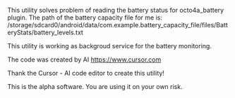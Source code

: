 This utility solves problem of reading the battery status for octo4a_battery plugin.
The path of the battery capacity file for me is:  
/storage/sdcard0/android/data/com.example.battery_capacity_file/files/BatteryStats/battery_levels.txt

This utility is working as backgroud service for the battery monitoring.

The code was created by AI https://www.cursor.com

Thank the Cursor - AI code editor to create this utility!

This is the alpha software. You are using it on your own risk.
